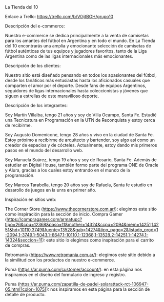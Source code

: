 La Tienda del 10

Enlace a Trello: https://trello.com/b/V0ijtBOH/grupo10

Descripción del e-commerce:

Nuestro e-commerce se dedica principalmente a la venta de camisetas para los amantes del fútbol en Argentina y en todo el mundo. En La Tienda del 10 encontrarás una amplia y emocionante selección de camisetas de fútbol auténticas de tus equipos y jugadores favoritos, tanto de la Liga Argentina como de las ligas internacionales más emocionantes. 

Descripción de los clientes:

Nuestro sitio está diseñado pensando en todos los apasionantes del fútbol, desde los fanáticos más entusiastas hasta los aficionados casuales que comparten el amor por el deporte. Desde fans de equipos Argentinos, seguidores de ligas internacionales hasta coleccionistas y jóvenes que siguen a estrellas de este maravilloso deporte.

Descripción de los integrantes:

Soy Martín Villalba, tengo 21 años y soy de Villa Ocampo, Santa Fe. Estudié una Tecnicatura en Programación en la UTN de Reconquista y estoy cerca de recibirme.

Soy Augusto Domenicone, tengo 28 años y vivo en la ciudad de Santa Fe. Estoy próximo a recibirme de arquitecto y bartender, soy algo así como un creador de espacios y de cócteles. Actualmente, estoy dando mis primeros pasos en el mundo del desarrollo web.

Soy Manuela Suárez, tengo 19 años y soy de Rosario, Santa Fe. Además de estudiar en Digital House, también formo parte del programa ONE de Oracle y Alura, gracias a los cuales estoy entrando en el mundo de la programación.

Soy Marcos Tarabella, tengo 20 años soy de Rafaela, Santa fe estudio en desarollo de juegos en la unra en primer año.

Inspiración en sitios web:

The Corner Store (https://www.thecornerstore.com.ar/): elegimos este sitio como inspiración para la sección de inicio.
Compra Gamer (https://compragamer.com/armatupc?tipo=26&cpu=12368&paso=11&mother=14324&ccpu=2094&mem=14251,14251&hd=10110,3749&fuente=13528&gab=14274&tipo_pago=2&listado_prod=1-2094,1-3749,1-5043,1-8647,1-10110,1-12368,1-13528,2-14251,1-14274,1-14324&seccion=11): este sitio lo elegimos como inspiración para el carrito de compras.

Retromanía (https://www.retromania.com.ar/): elegimos este sitio debido a la similitud con los productos de nuestro e-commerce.

Puma (https://ar.puma.com/customer/account/): en esta página nos inspiramos en el diseño del formulario de ingreso y registro.

Puma (https://ar.puma.com/zapatilla-de-padel-solarattack-rct-106947-05.html?color=10751): nos inspiramos en esta página para la sección de detalle de producto.